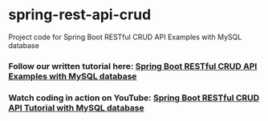 # spring-rest-api-crud
Project code for Spring Boot RESTful CRUD API Examples with MySQL database
### Follow our written tutorial here: [Spring Boot RESTful CRUD API Examples with MySQL database](https://www.codejava.net/frameworks/spring-boot/spring-boot-restful-crud-api-examples-with-mysql-database)
### Watch coding in action on YouTube: [Spring Boot RESTful CRUD API Tutorial with MySQL database](https://www.youtube.com/watch?v=3-5e5cXfwrU)
